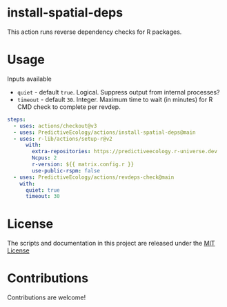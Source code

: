 # install-spatial-deps

This action runs reverse dependency checks for R packages.

# Usage

Inputs available

- `quiet` - default `true`. Logical. Suppress output from internal processes?
- `timeout` - default `30`. Integer. Maximum time to wait (in minutes) for R CMD check to complete per revdep.

```yaml
steps:
  - uses: actions/checkout@v3
  - uses: PredictiveEcology/actions/install-spatial-deps@main
  - uses: r-lib/actions/setup-r@v2
      with:
        extra-repositories: https://predictiveecology.r-universe.dev
        Ncpus: 2
        r-version: ${{ matrix.config.r }}
        use-public-rspm: false
  - uses: PredictiveEcology/actions/revdeps-check@main
    with:
      quiet: true
      timeout: 30
```

# License

The scripts and documentation in this project are released under the [MIT License](LICENSE)

# Contributions

Contributions are welcome!
